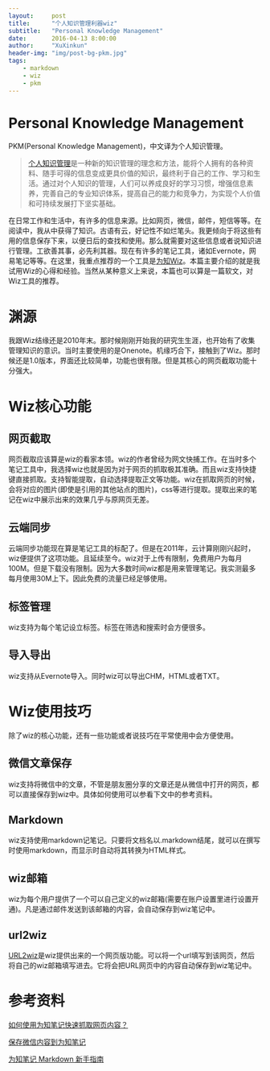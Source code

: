 ```yaml
---
layout:     post
title:      "个人知识管理利器wiz"
subtitle:   "Personal Knowledge Management"
date:       2016-04-13 8:00:00
author:     "XuXinkun"
header-img: "img/post-bg-pkm.jpg"
tags:
    - markdown
    - wiz
    - pkm
---
```


# Personal Knowledge Management

PKM(Personal Knowledge Management)，中文译为个人知识管理。

> [个人知识管理](http://baike.baidu.com/view/346754.htm)是一种新的知识管理的理念和方法，能将个人拥有的各种资料、随手可得的信息变成更具价值的知识，最终利于自己的工作、学习和生活。通过对个人知识的管理，人们可以养成良好的学习习惯，增强信息素养，完善自己的专业知识体系，提高自己的能力和竞争力，为实现个人价值和可持续发展打下坚实基础。

 在日常工作和生活中，有许多的信息来源。比如网页，微信，邮件，短信等等。在阅读中，我从中获得了知识。古语有云，好记性不如烂笔头。我更倾向于将这些有用的信息保存下来，以便日后的查找和使用。那么就需要对这些信息或者说知识进行管理。工欲善其事，必先利其器。现在有许多的笔记工具，诸如Evernote，网易笔记等等。在这里，我重点推荐的一个工具是[为知Wiz](http://wiz.cn)。本篇主要介绍的就是我试用Wiz的心得和经验。当然从某种意义上来说，本篇也可以算是一篇软文，对Wiz工具的推荐。

# 渊源

我跟Wiz结缘还是2010年末。那时候刚刚开始我的研究生生涯，也开始有了收集管理知识的意识。当时主要使用的是Onenote。机缘巧合下，接触到了Wiz。那时候还是1.0版本，界面还比较简单，功能也很有限。但是其核心的网页截取功能十分强大。

# Wiz核心功能

## 网页截取

网页截取应该算是wiz的看家本领。wiz的作者曾经为网文快捕工作。在当时多个笔记工具中，我选择wiz也就是因为对于网页的抓取极其准确。而且wiz支持快捷键直接抓取。支持智能提取，自动选择提取正文等功能。wiz在抓取网页的时候，会将对应的图片(即使是引用的其他站点的图片)，css等进行提取。提取出来的笔记在wiz中展示出来的效果几乎与原网页无差。

## 云端同步

云端同步功能现在算是笔记工具的标配了。但是在2011年，云计算刚刚兴起时，wiz便提供了这项功能。且延续至今。wiz对于上传有限制，免费用户为每月100M。但是下载没有限制。因为大多数时间wiz都是用来管理笔记。我实测最多每月使用30M上下。因此免费的流量已经足够使用。

## 标签管理

wiz支持为每个笔记设立标签。标签在筛选和搜索时会方便很多。

## 导入导出

wiz支持从Evernote导入。同时wiz可以导出CHM，HTML或者TXT。

# Wiz使用技巧

除了wiz的核心功能，还有一些功能或者说技巧在平常使用中会方便使用。

## 微信文章保存

wiz支持将微信中的文章，不管是朋友圈分享的文章还是从微信中打开的网页，都可以直接保存到wiz中。具体如何使用可以参看下文中的参考资料。

## Markdown

wiz支持使用markdown记笔记。只要将文档名以.markdown结尾，就可以在撰写时使用markdown，而显示时自动将其转换为HTML样式。

## wiz邮箱

wiz为每个用户提供了一个可以自己定义的wiz邮箱(需要在账户设置里进行设置开通)。凡是通过邮件发送到该邮箱的内容，会自动保存到wiz笔记中。

## url2wiz

[URL2wiz](http://note.wiz.cn/url2wiz)是wiz提供出来的一个网页版功能。可以将一个url填写到该网页，然后将自己的wiz邮箱填写进去。它将会把URL网页中的内容自动保存到wiz笔记中。

# 参考资料

[如何使用为知笔记快速抓取网页内容？](http://www.wiz.cn/webclipping.html)

[保存微信内容到为知笔记](http://www.wiz.cn/wechatclipper-wechatintro)

[为知笔记 Markdown 新手指南](http://www.wiz.cn/feature-markdown.html)

